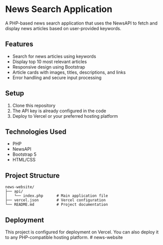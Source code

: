 # News Search Application

A PHP-based news search application that uses the NewsAPI to fetch and display news articles based on user-provided keywords.

## Features

- Search for news articles using keywords
- Display top 10 most relevant articles
- Responsive design using Bootstrap
- Article cards with images, titles, descriptions, and links
- Error handling and secure input processing

## Setup

1. Clone this repository
2. The API key is already configured in the code
3. Deploy to Vercel or your preferred hosting platform

## Technologies Used

- PHP
- NewsAPI
- Bootstrap 5
- HTML/CSS

## Project Structure

```
news-website/
├── api/
│   └── index.php      # Main application file
├── vercel.json        # Vercel configuration
└── README.md          # Project documentation
```

## Deployment

This project is configured for deployment on Vercel. You can also deploy it to any PHP-compatible hosting platform.
#   n e w s - w e b s i t e  
 